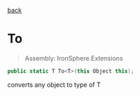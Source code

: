 ﻿

[back](/IronSphere.Extensions/types/ChangeTypeExtension)

# To

> Assembly: IronSphere.Extensions

```csharp
public static T To<T>(this Object this);
```

converts any object to type of T

 